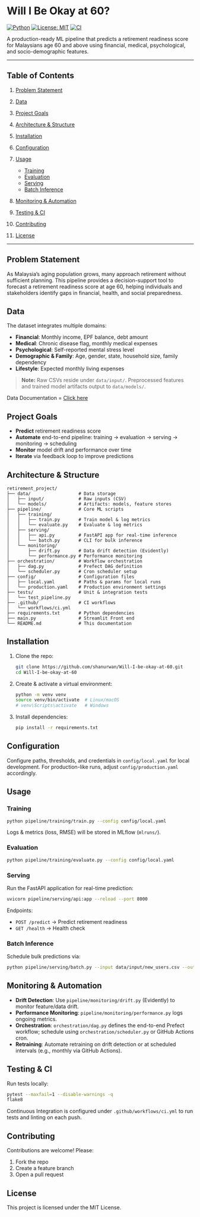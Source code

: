 # Will I Be Okay at 60?

[![Python](https://img.shields.io/badge/python-3.8%2B-blue)](https://www.python.org/) [![License: MIT](https://img.shields.io/badge/license-MIT-green)](LICENSE) [![CI](https://github.com/shanurwan/Will-I-be-okay-at-60/actions/workflows/ci.yml/badge.svg)](.github/workflows/ci.yml)

A production-ready ML pipeline that predicts a retirement readiness score for Malaysians age 60 and above using financial, medical, psychological, and socio-demographic features.

---

## Table of Contents

1. [Problem Statement](#problem-statement)
2. [Data](#data)
3. [Project Goals](#project-goals)
4. [Architecture & Structure](#architecture--structure)
5. [Installation](#installation)
6. [Configuration](#configuration)
7. [Usage](#usage)

   * [Training](#training)
   * [Evaluation](#evaluation)
   * [Serving](#serving)
   * [Batch Inference](#batch-inference)
8. [Monitoring & Automation](#monitoring--automation)
9. [Testing & CI](#testing--ci)
10. [Contributing](#contributing)
11. [License](#license)

---

## Problem Statement

As Malaysia’s aging population grows, many approach retirement without sufficient planning. This pipeline provides a decision-support tool to forecast a retirement readiness score at age 60, helping individuals and stakeholders identify gaps in financial, health, and social preparedness.

## Data

The dataset integrates multiple domains:

* **Financial**: Monthly income, EPF balance, debt amount
* **Medical**: Chronic disease flag, monthly medical expenses
* **Psychological**: Self-reported mental stress level
* **Demographic & Family**: Age, gender, state, household size, family dependency
* **Lifestyle**: Expected monthly living expenses

> **Note:** Raw CSVs reside under `data/input/`. Preprocessed features and trained model artifacts output to `data/models/`.

Data Documentation = [Click here](https://github.com/shanurwan/Malaysian-Retirement-Dataset)

## Project Goals

* **Predict** retirement readiness score
* **Automate** end-to-end pipeline: training → evaluation → serving → monitoring → scheduling
* **Monitor** model drift and performance over time
* **Iterate** via feedback loop to improve predictions

## Architecture & Structure

```
retirement_project/
├── data/                  # Data storage
│   ├── input/             # Raw inputs (CSV)
│   └── models/            # Artifacts: models, feature stores
├── pipeline/              # Core ML scripts
│   ├── training/
│   │   ├── train.py       # Train model & log metrics
│   │   └── evaluate.py    # Evaluate & log metrics
│   ├── serving/
│   │   ├── api.py         # FastAPI app for real-time inference
│   │   └── batch.py       # CLI for bulk inference
│   └── monitoring/
│       ├── drift.py       # Data drift detection (Evidently)
│       └── performance.py # Performance monitoring
├── orchestration/         # Workflow orchestration
│   ├── dag.py             # Prefect DAG definition
│   └── scheduler.py       # Cron scheduler setup
├── config/                # Configuration files
│   ├── local.yaml         # Paths & params for local runs
│   └── production.yaml    # Production environment settings
├── tests/                 # Unit & integration tests
│   └── test_pipeline.py
├── .github/               # CI workflows
│   └── workflows/ci.yml
├── requirements.txt       # Python dependencies
├── main.py                # Streamlit Front end
└── README.md              # This documentation
```

## Installation

1. Clone the repo:

   ```bash
   git clone https://github.com/shanurwan/Will-I-be-okay-at-60.git
   cd Will-I-be-okay-at-60
   ```
2. Create & activate a virtual environment:

   ```bash
   python -m venv venv
   source venv/bin/activate  # Linux/macOS
   # venv\Scripts\activate   # Windows
   ```
3. Install dependencies:

   ```bash
   pip install -r requirements.txt
   ```

## Configuration

Configure paths, thresholds, and credentials in `config/local.yaml` for local development. For production-like runs, adjust `config/production.yaml` accordingly.

## Usage

### Training

```bash
python pipeline/training/train.py --config config/local.yaml
```

Logs & metrics (loss, RMSE) will be stored in MLflow (`mlruns/`).

### Evaluation

```bash
python pipeline/training/evaluate.py --config config/local.yaml
```

### Serving

Run the FastAPI application for real-time prediction:

```bash
uvicorn pipeline/serving/api:app --reload --port 8000
```

Endpoints:

* `POST /predict` → Predict retirement readiness
* `GET /health` → Health check

### Batch Inference

Schedule bulk predictions via:

```bash
python pipeline/serving/batch.py --input data/input/new_users.csv --output data/models/predictions.csv
```

## Monitoring & Automation

* **Drift Detection**: Use `pipeline/monitoring/drift.py` (Evidently) to monitor feature/data drift.
* **Performance Monitoring**: `pipeline/monitoring/performance.py` logs ongoing metrics.
* **Orchestration**: `orchestration/dag.py` defines the end-to-end Prefect workflow; schedule using `orchestration/scheduler.py` or GitHub Actions cron.
* **Retraining**: Automate retraining on drift detection or at scheduled intervals (e.g., monthly via GitHub Actions).

## Testing & CI

Run tests locally:

```bash
pytest --maxfail=1 --disable-warnings -q
flake8
```

Continuous Integration is configured under `.github/workflows/ci.yml` to run tests and linting on each push.

## Contributing

Contributions are welcome! Please:

1. Fork the repo
2. Create a feature branch
3. Open a pull request

## License

This project is licensed under the MIT License.
